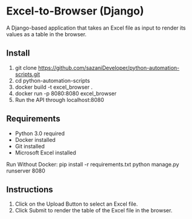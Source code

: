 # Excel-to-Browser (Django) 
A Django-based application that takes an Excel file as input to render its values as a table in the browser.


## Install
1. git clone https://github.com/sazaniDeveloper/python-automation-scripts.git
2. cd python-automation-scripts
3. docker build -t excel_browser .
4. docker run -p 8080:8080 excel_browser
5. Run the API through localhost:8080

## Requirements
- Python 3.0 required
- Docker installed
- Git installed
- Microsoft Excel installed

Run Without Docker: 
pip install -r requirements.txt
python manage.py runserver 8080

## Instructions
1. Click on the Upload Button to select an Excel file. 
2. Click Submit to render the table of the Excel file in the browser.
